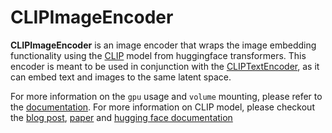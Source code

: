 # CLIPImageEncoder

**CLIPImageEncoder** is an image encoder that wraps the image embedding functionality using the [CLIP](https://huggingface.co/transformers/model_doc/clip.html) model from huggingface transformers.
This encoder is meant to be used in conjunction with the [CLIPTextEncoder](https://hub.jina.ai/executor/livtkbkg),
as it can embed text and images to the same latent space.

For more information on the `gpu` usage and `volume` mounting, please refer to the [documentation](https://docs.jina.ai/tutorials/gpu-executor/).
For more information on CLIP model, please checkout the [blog post](https://openai.com/blog/clip/),
[paper](https://arxiv.org/abs/2103.00020) and [hugging face documentation](https://huggingface.co/transformers/model_doc/clip.html)

<!-- version=v0.1 -->
